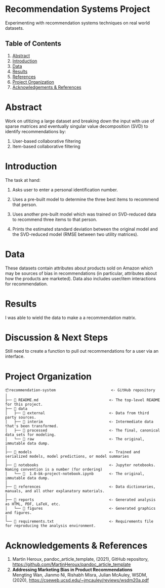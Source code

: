 # Recommendation Systems Project
Experimenting with recommendation systems techniques on real world datasets.
 ## Table of Contents
<!-- | [![Abstract](https://img.shields.io/badge/abstract-green?style=plastic)](#abstract)  | [![Abstract](https://img.shields.io/badge/abstract2-green?style=plastic)](#abstract)  | [![Abstract](https://img.shields.io/badge/abstract-green?style=plastic)](#abstract)  | [![Abstract](https://img.shields.io/badge/abstract-green?style=plastic)](#abstract)  |
|---|---|---|---|
| [![Abstract](https://img.shields.io/badge/abstract-green?style=plastic)](#abstract)  | [![Abstract](https://img.shields.io/badge/abstract-green?style=plastic)](#abstract)  | [![Abstract](https://img.shields.io/badge/abstract-green?style=plastic)](#abstract)  |  [![Abstract](https://img.shields.io/badge/abstract-green?style=plastic)](#abstract) | -->

1. [Abstract](#abstract)
2. [Introduction](#introduction)
3. [Data](#data)
4. [Results](#results)
5. [References](#discussion--next-steps)
6. [Project Organization](#project-organization)
7. [Acknowledgements & References](#acknowledgements--references)

# Abstract
Work on utltizing a large dataset and breaking down the input with use of sparse matrices and eventually singular value decomposition (SVD) to identify recommendations by: 
1. User-based collaborative filtering
2. Item-based collaborative filtering

# Introduction
The task at hand: 
1. Asks user to enter a personal identification number.

2. Uses a pre-built model to determine the three best items to recommend that person.

3. Uses another pre-built model which was trained on SVD-reduced data to recommend three items to that person.

4. Prints the estimated standard deviation between the original model and the SVD-reduced model (RMSE between two utility matrices).

# Data
These datasets contain attributes about products sold on Amazon which may be sources of bias in recommendations (in particular, attributes about how the products are marketed). Data also includes user/item interactions for recommendation.

<!-- # Methods

Add methods text here. -->

# Results

I was able to wield the data to make a a recommendation matrix.

# Discussion & Next Steps

Still need to create a function to pull out recommendations for a user via an interface.

# Project Organization

```
📦recommendation-system                         <- GitHub repository
│
├── 📜 README.md                                <- The top-level README for this project.
├── 📂 data
│   ├── 📂 external                             <- Data from third party sources.
│   ├── 📂 interim                              <- Intermediate data that's been transformed.
│   ├── 📂 processed                            <- The final, canonical data sets for modeling.
│   └── 📂 raw                                  <- The original, immutable data dump.
│
├── 📂 models                                   <- Trained and serialized models, model predictions, or model summaries
│
├── 📂 notebooks                                <- Jupyter notebooks. Naming convention is a number (for ordering)
│   └── 📜  1.0-bk-project-notebook.ipynb       <- The original, immutable data dump.
│
├── 📂 references                               <- Data dictionaries, manuals, and all other explanatory materials.
│
├── 📂 reports                                  <- Generated analysis as HTML, PDF, LaTeX, etc.
│   └── 📂 figures                              <- Generated graphics and figures.
│
└── 📜 requirements.txt                         <- Requirements file for reproducing the analysis environment.
```
<!-- 
│ e.g.

,
│                         the creator's initials, and a short `-` delimited description, e.g.
│                         `1.0-jqp-initial-data-exploration`.


│                         generated with `pip freeze > requirements.txt`
└── src   <- Source code for use in this project.
    │
    ├── __init__.py             <- Makes src a Python module
    │
    ├── config.py               <- Store useful variables and configuration
    │
    ├── dataset.py              <- Scripts to download or generate data
    │
    ├── features.py             <- Code to create features for modeling
    │
    ├── modeling                
    │   ├── __init__.py 
    │   ├── predict.py          <- Code to run model inference with trained models          
    │   └── train.py            <- Code to train models
    │
    └── plots.py                <- Code to create visualizations -->

# Acknowledgements & References
1. Martin Heroux, pandoc_article_template, (2021), GitHub repository, https://github.com/MartinHeroux/pandoc_article_template
2. __Addressing Marketing Bias in Product Recommendations__  
Mengting Wan, Jianmo Ni, Rishabh Misra, Julian McAuley, WSDM, (2020), https://cseweb.ucsd.edu/~jmcauley/reviews/wsdm20a.pdf
